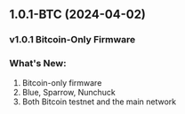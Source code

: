 ## 1.0.1-BTC (2024-04-02)

### v1.0.1 Bitcoin-Only Firmware

### What's New:
1. Bitcoin-only firmware
2. Blue, Sparrow, Nunchuck
3. Both Bitcoin testnet and the main network